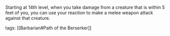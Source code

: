 Starting at 14th level, when you take damage from a creature that is within 5 feet of you, you can use your reaction to make a melee weapon attack against that creature.

tags: [[Barbarian#Path of the Berserker]]